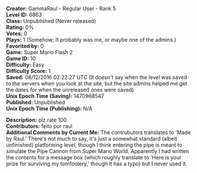 **Creator:** GammaRaul - Regular User - Rank 5 <br>
**Level ID:** 6863 <br>
**Class:** Unpublished (Never released) <br>
**Rating:** 0% <br>
**Votes:** 0 <br>
**Plays:** 1 (Somehow; It probably was me, or maybe one of the admins.) <br>
**Favorited by:** 0 <br>
**Game:** Super Mario Flash 2 <br>
**Game ID:** 10 <br>
**Difficulty:** Easy <br>
**Difficulty Score:** 1 <br>
**Saved:** 08/12/2016 02:22:27 UTC (It doesn't say when the level was saved to the servers when you look at the site, but the site admins helped me get the dates for when the unreleased ones were saved) <br>
**Unix Epoch Time (Saving):** 1470968547 <br>
**Published:** Unpublished <br>
**Unix Epoch Time (Publishing):** N/A

**Description:**  plz rate 100 <br>
**Contributors:** feito por raul <br>
**Additional Comments by Current Me:** The contrubutors translates to 'Made by Raul.' There's not much to say, it's just a somewhat standard (albeit unfinished) platforming level, though I think entering the pipe is meant to simulate the Pipe Cannon from Super Mario World. Apparently I had written the contents for a message box (which roughly translate to 'Here is your prize for surviving my tomfoolery,' though it has a typo) but I never used it.
